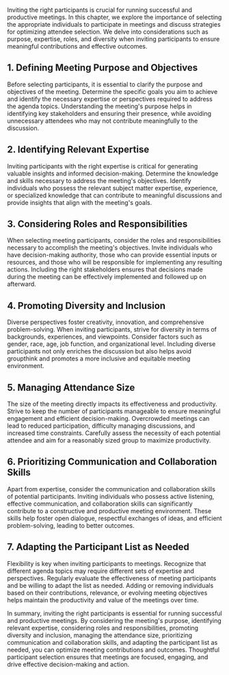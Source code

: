 
Inviting the right participants is crucial for running successful and productive meetings. In this chapter, we explore the importance of selecting the appropriate individuals to participate in meetings and discuss strategies for optimizing attendee selection. We delve into considerations such as purpose, expertise, roles, and diversity when inviting participants to ensure meaningful contributions and effective outcomes.

1\. **Defining Meeting Purpose and Objectives**
----------------------------------------------

Before selecting participants, it is essential to clarify the purpose and objectives of the meeting. Determine the specific goals you aim to achieve and identify the necessary expertise or perspectives required to address the agenda topics. Understanding the meeting's purpose helps in identifying key stakeholders and ensuring their presence, while avoiding unnecessary attendees who may not contribute meaningfully to the discussion.

2\. **Identifying Relevant Expertise**
-------------------------------------

Inviting participants with the right expertise is critical for generating valuable insights and informed decision-making. Determine the knowledge and skills necessary to address the meeting's objectives. Identify individuals who possess the relevant subject matter expertise, experience, or specialized knowledge that can contribute to meaningful discussions and provide insights that align with the meeting's goals.

3\. **Considering Roles and Responsibilities**
---------------------------------------------

When selecting meeting participants, consider the roles and responsibilities necessary to accomplish the meeting's objectives. Invite individuals who have decision-making authority, those who can provide essential inputs or resources, and those who will be responsible for implementing any resulting actions. Including the right stakeholders ensures that decisions made during the meeting can be effectively implemented and followed up on afterward.

4\. **Promoting Diversity and Inclusion**
----------------------------------------

Diverse perspectives foster creativity, innovation, and comprehensive problem-solving. When inviting participants, strive for diversity in terms of backgrounds, experiences, and viewpoints. Consider factors such as gender, race, age, job function, and organizational level. Including diverse participants not only enriches the discussion but also helps avoid groupthink and promotes a more inclusive and equitable meeting environment.

5\. **Managing Attendance Size**
-------------------------------

The size of the meeting directly impacts its effectiveness and productivity. Strive to keep the number of participants manageable to ensure meaningful engagement and efficient decision-making. Overcrowded meetings can lead to reduced participation, difficulty managing discussions, and increased time constraints. Carefully assess the necessity of each potential attendee and aim for a reasonably sized group to maximize productivity.

6\. **Prioritizing Communication and Collaboration Skills**
----------------------------------------------------------

Apart from expertise, consider the communication and collaboration skills of potential participants. Inviting individuals who possess active listening, effective communication, and collaboration skills can significantly contribute to a constructive and productive meeting environment. These skills help foster open dialogue, respectful exchanges of ideas, and efficient problem-solving, leading to better outcomes.

7\. **Adapting the Participant List as Needed**
----------------------------------------------

Flexibility is key when inviting participants to meetings. Recognize that different agenda topics may require different sets of expertise and perspectives. Regularly evaluate the effectiveness of meeting participants and be willing to adapt the list as needed. Adding or removing individuals based on their contributions, relevance, or evolving meeting objectives helps maintain the productivity and value of the meetings over time.

In summary, inviting the right participants is essential for running successful and productive meetings. By considering the meeting's purpose, identifying relevant expertise, considering roles and responsibilities, promoting diversity and inclusion, managing the attendance size, prioritizing communication and collaboration skills, and adapting the participant list as needed, you can optimize meeting contributions and outcomes. Thoughtful participant selection ensures that meetings are focused, engaging, and drive effective decision-making and action.
